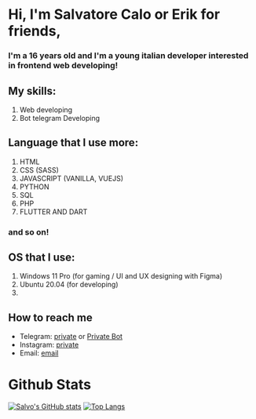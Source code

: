 # Hi, I'm Salvatore Calo or Erik for friends,

### I'm a 16 years old and I'm a young italian developer interested in frontend web developing!

## My skills:

1. Web developing
2. Bot telegram Developing

## Language that I use more:

1. HTML
2. CSS (SASS)
3. JAVASCRIPT (VANILLA, VUEJS)
4. PYTHON
5. SQL
6. PHP
7. FLUTTER AND DART
### and so on!

## OS that I use:
1. Windows 11 Pro (for gaming / UI and UX designing with Figma)
2. Ubuntu 20.04 (for developing)
3. 
## How to reach me
- Telegram: [private](https://t.me/Ignorante) or [Private Bot](https//t.me/ErikAreaBot)
- Instagram: [private](https://www.instagram.com/salva_calo)
- Email: [email](mailto:dafder45678@gmail.com)

# Github Stats
[![Salvo's GitHub stats](https://github-readme-stats.vercel.app/api?username=salvatorecalo&show_icons=true&theme=buefy)](https://github.com/anuraghazra/github-readme-stats)
[![Top Langs](https://github-readme-stats.vercel.app/api/top-langs/?username=salvatorecalo&show_icons=true&theme=buefy)](https://github.com/anuraghazra/github-readme-stats)
